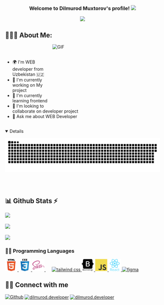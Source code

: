 <h3 align="center">
    Welcome to  Dilmurod Muxtorov's profile!
    <img src="https://media.giphy.com/media/hvRJCLFzcasrR4ia7z/giphy.gif" width="28">
</h3>
<p align="center">
    <a>
      <img src="https://readme-typing-svg.herokuapp.com/?lines=FrontEnd%20Developer">
    </a>
</p>

## 👨🏻‍💻 About Me:

<img align="right" alt="GIF" src="https://raw.githubusercontent.com/abhisheknaiidu/abhisheknaiidu/master/code.gif" width="350" height="200" />

<br/>
<br/>

- 🌍 I'm WEB developer from Uzbekistan 🇺🇿
- 🔭 I'm currently working on My project
- 🌱 I'm currently learning frontend 
- 👯 I'm looking to collaborate on developer project
- 💬 Ask me about WEB Developer

<br/>

<details open="">
  <p align="center">
   <a href="https://github.com/DilmurodMuxtorov/DilmurodMuxtorov">
       <img alt="Snake animation" src="https://github.com/mikyll/mikyll/blob/output/github-contribution-grid-snake.svg"/></a>
  </p>
    
 <br/>
    <br/>
    
## 📊 Github Stats ⚡

![](https://github-readme-stats.vercel.app/api?username=DilmurodMuxtorov&show_icons=true&theme=tokyonight&border=61dafb&hide_border=true)<br/><br/>
![](https://github-readme-streak-stats.herokuapp.com/?user=DilmurodMuxtorov&theme=tokyonight&hide_border=true)<br/><br/>
![](https://github-readme-stats.vercel.app/api/top-langs/?username=DilmurodMuxtorov&theme=tokyonight&hide_border=true&include_all_commits=false&count_private=true&layout=compact)
    
   

### 👨‍💻 Programming Languages
 
<p align="left"><a href="https://www.w3.org/html/" target="_blank" rel="noreferrer"> <img
                src="https://raw.githubusercontent.com/devicons/devicon/master/icons/html5/html5-original-wordmark.svg"
                alt="html5" width="40" height="40" /> </a><a href="https://www.w3schools.com/css/" target="_blank"
            rel="noreferrer"> <img
                src="https://raw.githubusercontent.com/devicons/devicon/master/icons/css3/css3-original-wordmark.svg"
                alt="css3" width="40" height="40" /> </a> <a href="https://sass-lang.com" target="_blank"
            rel="noreferrer"> <img
                src="https://raw.githubusercontent.com/devicons/devicon/master/icons/sass/sass-original.svg" alt="sass"
                width="40" height="40" />  <a href="https://tailwindcss.com/" target="_blank" rel="noreferrer"
            style="margin-left: 20px;"> <img
                src="https://seeklogo.com/images/T/tailwind-css-logo-89E99D7181-seeklogo.com.png" alt="tailwind css"
                height="40" /> </a><a href="https://getbootstrap.com" target="_blank"
            rel="noreferrer"> <img
                src="https://raw.githubusercontent.com/devicons/devicon/master/icons/bootstrap/bootstrap-plain-wordmark.svg"
                alt="bootstrap" width="40" height="40" /> </a> <a href="https://developer.mozilla.org/en-US/docs/Web/JavaScript" target="_blank"
            rel="noreferrer"> <img
                src="https://raw.githubusercontent.com/devicons/devicon/master/icons/javascript/javascript-original.svg"
                alt="javascript" width="40" height="40" /> </a> <a href="https://reactjs.org/" target="_blank"
            rel="noreferrer"> <img
                src="https://raw.githubusercontent.com/devicons/devicon/master/icons/react/react-original-wordmark.svg"
                alt="react" width="40" height="40" /> </a> <a href="https://www.figma.com/" target="_blank"
            rel="noreferrer"> <img src="https://www.vectorlogo.zone/logos/figma/figma-icon.svg" alt="figma" width="40"
                height="40" /> </a></p>



## 🙋‍♂️ Connect with me

<p>
    <a href="https://github.com/DilmurodMuxtorov">
        <img alt="Github"
             src="https://img.shields.io/badge/GitHub-100000?style=flat&logo=github&logoColor=white"></a>
    <a href="https://fb.com/dilmurod.developer" target="blank"><img align="center" src="https://raw.githubusercontent.com/rahuldkjain/github-profile-readme-generator/master/src/images/icons/Social/facebook.svg" alt="dilmurod.developer" height="30" width="40" /></a>
    <a href="https://instagram.com/dilmurod.developer" target="blank"><img align="center" src="https://raw.githubusercontent.com/rahuldkjain/github-profile-readme-generator/master/src/images/icons/Social/instagram.svg" alt="dilmurod.developer" height="30" width="40" /></a>
</p>
 
